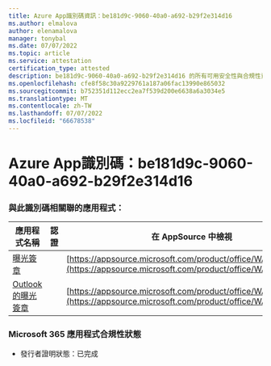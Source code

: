 ```yaml
---
title: Azure App識別碼資訊：be181d9c-9060-40a0-a692-b29f2e314d16
ms.author: elmalova
author: elenamalova
manager: tonybal
ms.date: 07/07/2022
ms.topic: article
ms.service: attestation
certification_type: attested
description: be181d9c-9060-40a0-a692-b29f2e314d16 的所有可用安全性與合規性資訊。
ms.openlocfilehash: cfe8f58c30a9229761a187a06fac13990e865032
ms.sourcegitcommit: b752351d112ecc2ea7f539d200e6638a6a3034e5
ms.translationtype: MT
ms.contentlocale: zh-TW
ms.lasthandoff: 07/07/2022
ms.locfileid: "66678538"
---
```

# <a name="azure-app-id-be181d9c-9060-40a0-a692-b29f2e314d16"></a>Azure App識別碼：be181d9c-9060-40a0-a692-b29f2e314d16


### <a name="apps-associated-with-this-id"></a>與此識別碼相關聯的應用程式：
| **應用程式名稱** | **認證** | **在 AppSource 中檢視** |
|--------------|---------------|-----------------------|
| [曝光簽章](../forward/WA200003216.md) |  | [https://appsource.microsoft.com/product/office/WA200003216](https://appsource.microsoft.com/product/office/WA200003216) |
| [Outlook 的曝光簽章](../forward/WA200003199.md) |  | [https://appsource.microsoft.com/product/office/WA200003199](https://appsource.microsoft.com/product/office/WA200003199) |

### <a name="microsoft-365-app-compliance-status"></a>Microsoft 365 應用程式合規性狀態
- 發行者證明狀態：已完成
